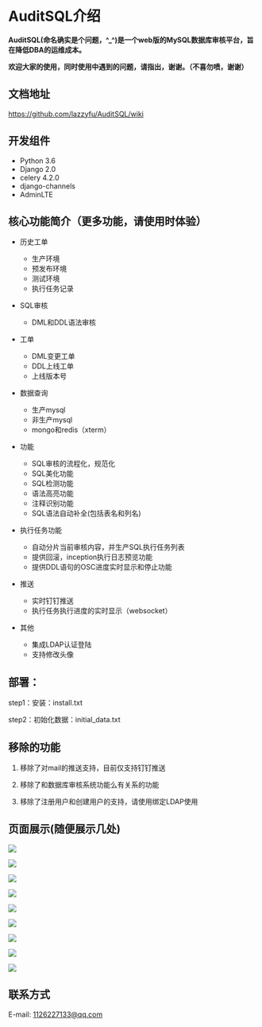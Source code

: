 AuditSQL介绍
===============

**AuditSQL(命名确实是个问题，^_^)是一个web版的MySQL数据库审核平台，旨在降低DBA的运维成本。**

**欢迎大家的使用，同时使用中遇到的问题，请指出，谢谢。（不喜勿喷，谢谢）**

## 文档地址
https://github.com/lazzyfu/AuditSQL/wiki

## 开发组件

- Python 3.6
- Django 2.0 
- celery 4.2.0
- django-channels
- AdminLTE

## 核心功能简介（更多功能，请使用时体验）
- 历史工单
  - 生产环境
  - 预发布环境
  - 测试环境
  - 执行任务记录

- SQL审核
  - DML和DDL语法审核

- 工单
  - DML变更工单
  - DDL上线工单
  - 上线版本号

- 数据查询
  - 生产mysql
  - 非生产mysql
  - mongo和redis（xterm）

- 功能
   - SQL审核的流程化，规范化
   - SQL美化功能
   - SQL检测功能
   - 语法高亮功能
   - 注释识别功能
   - SQL语法自动补全(包括表名和列名)

- 执行任务功能
   - 自动分片当前审核内容，并生产SQL执行任务列表
   - 提供回滚，inception执行日志预览功能
   - 提供DDL语句的OSC进度实时显示和停止功能

- 推送
   - 实时钉钉推送
   - 执行任务执行进度的实时显示（websocket）

- 其他
   - 集成LDAP认证登陆
   - 支持修改头像

## 部署：

step1：安装：install.txt

step2：初始化数据：initial_data.txt


## 移除的功能
1. 移除了对mail的推送支持，目前仅支持钉钉推送

2. 移除了和数据库审核系统功能么有关系的功能

3. 移除了注册用户和创建用户的支持，请使用绑定LDAP使用

## 页面展示(随便展示几处)
![](https://github.com/lazzyfu/AuditSQL/blob/master/media/png/test_env.png)

![](https://github.com/lazzyfu/AuditSQL/blob/master/media/png/staging_env.png)

![](https://github.com/lazzyfu/AuditSQL/blob/master/media/png/dml_gongdan.png)

![](https://github.com/lazzyfu/AuditSQL/blob/master/media/png/ddl_gongdan.png)

![](https://github.com/lazzyfu/AuditSQL/blob/master/media/png/pro_query.png)

![](https://github.com/lazzyfu/AuditSQL/blob/master/media/png/offline_query.png)

![](https://github.com/lazzyfu/AuditSQL/blob/master/media/png/mongo_query.png)

![](https://github.com/lazzyfu/AuditSQL/blob/master/media/png/sys_config.png)

![](https://github.com/lazzyfu/AuditSQL/blob/master/media/png/dingding.png)




## 联系方式

E-mail: 1126227133@qq.com